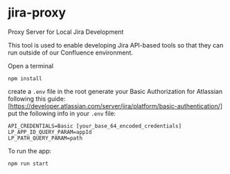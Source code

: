 # jira-proxy
Proxy Server for Local Jira Development

This tool is used to enable developing Jira API-based tools so that they can run outside of our Confluence environment.

Open a terminal

```
npm install
```

create a `.env` file in the root
generate your Basic Authorization for Atlassian following this guide: [https://developer.atlassian.com/server/jira/platform/basic-authentication/]
put the following info in your `.env` file:
```
API_CREDENTIALS=Basic [your_base_64_encoded_credentials]
LP_APP_ID_QUERY_PARAM=appId
LP_PATH_QUERY_PARAM=path
```

To run the app:
```
npm run start
```